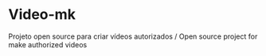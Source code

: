# Video-mk
Projeto open source para criar vídeos autorizados / Open source project for make authorized videos

